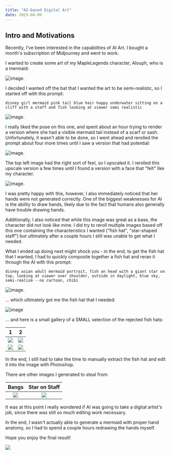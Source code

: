 ```yaml
---
title: "AI-based Digital Art"
date: 2023-04-09
---
```


## Intro and Motivations

Recently, I've been interested in the capabilities of AI Art. I bought a month's subscription of Midjourney and went to work.

I wanted to create some art of my MapleLegends character, Alouph, who is a mermaid:

![image](https://joy-celeste.github.io/blog/assets/images/alouph-avatar.png).

I decided I wanted off the bat that I wanted the art to be semi-realistic, so I started off with this prompt:

```
disney girl mermaid pink tail blue hair happy underwater sitting on a cliff with a staff and fish looking at viewer semi realistic
```

![image](https://joy-celeste.github.io/blog/assets/images/alouph-wip1.png).

I really liked the pose on this one, and spent about an hour trying to render a version where she had a visible mermaid tail instead of a scarf or sash. Unfortunately, it wasn't able to be done, so I went ahead and rerolled the prompt about four more times until I saw a version that had potential:

![image](https://joy-celeste.github.io/blog/assets/images/alouph-wip2.png).

The top left image had the right sort of feel, so I upscaled it. I rerolled this upscale version a few times until I found a version with a face that "felt" like my character.

![image](https://joy-celeste.github.io/blog/assets/images/alouph-wip3.png).

I was pretty happy with this, however, I also immediately noticed that her hands were not generated correctly. One of the biggest weaknesses for AI is the ability to draw hands, likely due to the fact that humans also generally have trouble drawing hands. 

Additionally, I also noticed that while this image was great as a base, the character did not look like mine. I did try to reroll multiple images based off this one containing the characteristics I wanted ("fish hat", "star-shaped staff") but ultimately after a couple hours I still was unable to get what I needed.

What I ended up doing next might shock you - in the end, to get the fish hat that I wanted, I had to quickly composite together a fish hat and reran it through the AI with this prompt: 

```
disney asian adult mermaid portrait, fish on head with a giant star on top, looking at viewer over shoulder, outside in daylight, blue sky, semi-realism --no cartoon, chibi
```

![image](https://joy-celeste.github.io/blog/assets/images/alouph-wip4.png).

... which ultimately got me the fish hat that I needed:

![image](https://joy-celeste.github.io/blog/assets/images/alouph-composite2.png)

... and here is a small gallery of a SMALL selection of the rejected fish hats:

1|2
:----:|:---:
![](https://joy-celeste.github.io/blog/assets/images/alouph-fish-hat-fail1.png)|![](https://joy-celeste.github.io/blog/assets/images/alouph-fish-hat-fail2.png)
![](https://joy-celeste.github.io/blog/assets/images/alouph-fish-hat-fail3.png)|![](https://joy-celeste.github.io/blog/assets/images/alouph-fish-hat-fail4.png)

In the end, I still had to take the time to manually extract the fish hat and edit it into the image with Photoshop.

There are other images I generated to steal from:

Bangs|Star on Staff
:----:|:---:
![](https://joy-celeste.github.io/blog/assets/images/alouph-wip5.png)|![](https://joy-celeste.github.io/blog/assets/images/alouph-wip6.png)

It was at this point I really wondered if AI was going to take a digital artist's job, since there was still so much editing work necessary.

In the end, I wasn't actually able to generate a mermaid with proper hand anatomy, so I had to spend a couple hours redrawing the hands myself.

Hope you enjoy the final result!

![](https://joy-celeste.github.io/blog/assets/images/alouph-final.jpg)
